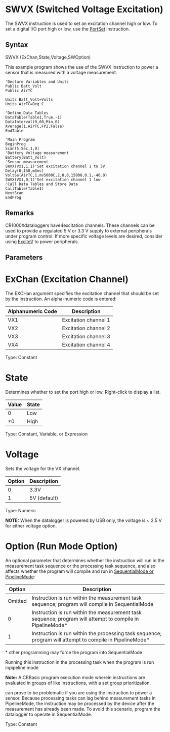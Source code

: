 # SWVX (Switched Voltage Excitation)

The SWVX instruction is used to set an excitation channel high or low. To set a digital I/O port high or low, use the [PortSet](portset.md) instruction.

## Syntax

SWVX (ExChan,State,Voltage,SWOption)

This example program shows the use of the SWVX instruction to power a sensor that is measured with a voltage measurement.

```
'Declare Variables and Units
Public Batt_Volt
Public AirTC

Units Batt_Volt=Volts
Units AirTC=Deg C

'Define Data Tables
DataTable(Table1,True,-1)
DataInterval(0,60,Min,0)
Average(1,AirTC,FP2,False)
EndTable

'Main Program
BeginProg
Scan(5,Sec,1,0)
'Battery Voltage measurement
Battery(Batt_Volt)
'Sensor measurement
SWVX(Vx1,1,1)'Set excitation channel 1 to 5V
Delay(0,150,mSec)
VoltSe(AirTC,1,mv5000C,2,0,0,15000,0.1,-40.0)
SWVX(VX1,0,1)'Set excitation channel 1 low
'Call Data Tables and Store Data
CallTable(Table1)
NextScan
EndProg
```

## Remarks

CR1000Xdataloggers have4excitation channels. These channels can be used to provide a regulated 5 V or 3.3 V supply to external peripherals under program control. If more specific voltage levels are desired, consider using [ExciteV](excitev.md) to power peripherals.

## Parameters

# ExChan (Excitation Channel)

The EXCHan argument specifies the excitation channel that should be set by the instruction. An alpha-numeric code is entered:

| Alphanumeric Code | Description          |
| ----------------- | -------------------- |
| VX1               | Excitation channel 1 |
| VX2               | Excitation channel 2 |
| VX3               | Excitation channel 3 |
| VX4               | Excitation channel 4 |

Type: Constant

# State

Determines whether to set the port high or low. Right-click to display a list.

| Value | State |
| ----- | ----- |
| 0     | Low   |
| ≠0    | High  |

Type: Constant, Variable, or Expression

# Voltage

Sets the voltage for the VX channel.

| Option | Description  |
| ------ | ------------ |
| 0      | 3.3V         |
| 1      | 5V (default) |

Type: Numeric

**NOTE:** When the datalogger is powered by USB only, the voltage is ~ 2.5 V for either voltage option.

# Option (Run Mode Option)

An optional parameter that determines whether the instruction will run in the measurement task sequence or the processing task sequence, and also affects whether the program will compile and run in [SequentialMode or PipelineMode](sequentialmodepipeli2.md):

| Option  | Description                                                                                                |
| ------- | ---------------------------------------------------------------------------------------------------------- |
| Omitted | Instruction is run within the measurement task sequence; program will compile in SequentialMode            |
| 0       | Instruction is run within the measurement task sequence; program will attempt to compile in PipelineMode\* |
| 1       | Instruction is run within the processing task sequence; program will attempt to compile in PipelineMode\*  |

\* other programming may force the program into SequentialMode

Running this instruction in the processing task when the program is run inpipeline mode

**Note:** A CRBasic program execution mode wherein instructions are evaluated in groups of like instructions, with a set group prioritization.

can prove to be problematic if you are using the instruction to power a sensor. Because processing tasks can lag behind measurement tasks in PipelineMode, the instruction may be processed by the device after the measurement has already been made. To avoid this scenario, program the datalogger to operate in SequentialMode.

Type: Constant
